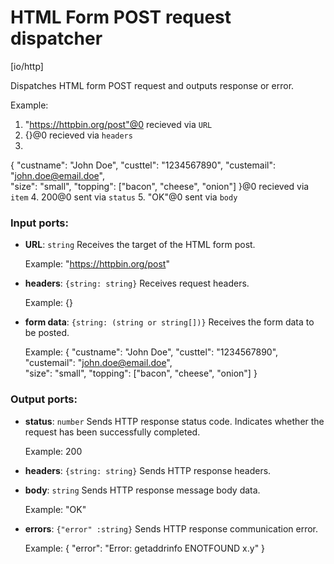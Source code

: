 # HTML Form POST request dispatcher

[io/http]

Dispatches HTML form POST request and outputs response or error.

Example: 
1. "https://httpbin.org/post"@0 recieved via `URL` 
2.  {}@0 recieved via `headers` 
3. 
{
  "custname": "John Doe",
  "custtel": "1234567890", 
  "custemail": "john.doe@email.doe",  
  "size": "small",
  "topping": ["bacon", "cheese", "onion"]
}@0 recieved via `item` 
4. 200@0 sent via `status`
5. "OK"@0 sent via `body`

### Input ports:

* __URL__: `string`
    Receives the target of the HTML form post.
    
    Example:
    "https://httpbin.org/post"



* __headers__: `{string: string}`
    Receives request headers. 
    
    Example:
    {}



* __form data__: `{string: (string or string[])}`
    Receives the form data to be posted.
    
    Example:
    {
      "custname": "John Doe",
      "custtel": "1234567890", 
      "custemail": "john.doe@email.doe",  
    "size": "small",
    "topping": ["bacon", "cheese", "onion"]
    }



### Output ports:

* __status__: `number`
    Sends HTTP response status code. Indicates whether the request has been  successfully completed.
    
    Example:
    200



* __headers__: `{string: string}`
    Sends HTTP response headers.



* __body__: `string`
    Sends HTTP response message body data.
    
    Example:
    "OK"



* __errors__: `{"error" :string}`
    Sends HTTP response communication error.
    
    
    Example:
    {
      "error": "Error: getaddrinfo ENOTFOUND x.y"
    } 



